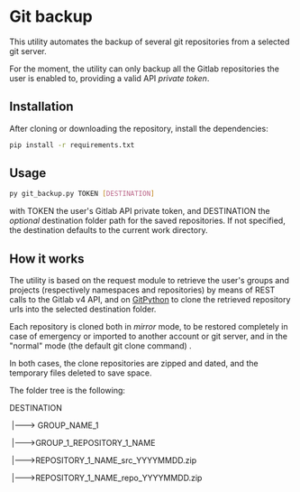 # Git backup

This utility automates the backup of several git repositories from a selected git server.

For the moment, the utility can only backup all the Gitlab repositories the user is enabled to, providing a valid API *private token*.

## Installation

After cloning  or downloading the repository, install the dependencies:

```bash
pip install -r requirements.txt
```

## Usage

```bash
py git_backup.py TOKEN [DESTINATION]
```

with TOKEN the user's Gitlab API private token, and DESTINATION the *optional* destination folder path for the saved repositories. If not specified, the destination defaults to the current work directory.

## How it works

The utility is based on the request module to retrieve the user's groups and projects (respectively namespaces and repositories) by means of REST calls to the Gitlab v4 API, and on [GitPython](https://gitpython.readthedocs.io) to clone the retrieved repository urls into the selected destination folder.

Each repository is cloned both in *mirror* mode, to be restored completely in case of emergency or imported to another account or git server, and in the "normal" mode (the default git clone command) .

In both cases, the clone repositories are zipped and dated, and the temporary files deleted to save space.

The folder tree is the following:

DESTINATION

​			|---> GROUP_NAME_1

​								|--->GROUP_1_REPOSITORY_1_NAME

​																	|--->REPOSITORY_1_NAME_src_YYYYMMDD.zip  

​																	|--->REPOSITORY_1_NAME_repo_YYYYMMDD.zip